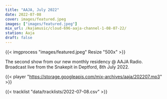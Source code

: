 ```yaml
---
title: "AAJA, July 2022"
date: 2022-07-08
cover: images/featured.jpeg
images: ["images/featured.jpeg"]
mix_url: /Aajamusic/cloud-696-aaja-channel-1-08-07-22/
station: Aaja
draft: false
---
```


{{< imgprocess "images/featured.jpeg" Resize "500x" >}}

The second show from our new monthly residency @ AAJA Radio. Broadcast live from the Snakepit in Deptford, 8th July 2022.

{{< player "https://storage.googleapis.com/mix-archives/aaja/202207.mp3" >}}

{{< tracklist "data/tracklists/2022-07-08.csv" >}}

